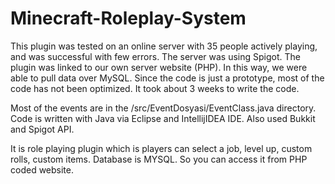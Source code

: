 # Minecraft-Roleplay-System

This plugin was tested on an online server with 35 people actively playing, and was successful with few errors. The server was using Spigot. The plugin was linked to our own server website (PHP). In this way, we were able to pull data over MySQL. Since the code is just a prototype, most of the code has not been optimized. It took about 3 weeks to write the code.

Most of the events are in the /src/EventDosyasi/EventClass.java directory.
Code is written with Java via Eclipse and IntellijIDEA IDE. Also used Bukkit and Spigot API.

It is role playing plugin which is players can select a job, level up, custom rolls, custom items. Database is MYSQL. So you can access it from PHP coded website.
